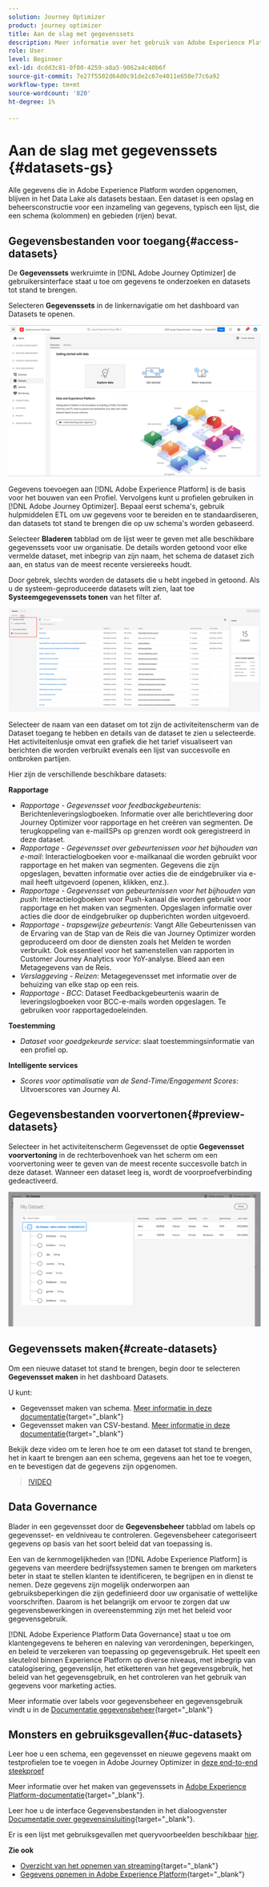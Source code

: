 ```yaml
---
solution: Journey Optimizer
product: journey optimizer
title: Aan de slag met gegevenssets
description: Meer informatie over het gebruik van Adobe Experience Platform-gegevenssets in Adobe Journey Optimizer
role: User
level: Beginner
exl-id: dcdd3c81-0f00-4259-a8a5-9062a4c40b6f
source-git-commit: 7e27f5502d64d0c91de2c67e4011e650e77c6a92
workflow-type: tm+mt
source-wordcount: '820'
ht-degree: 1%

---
```


# Aan de slag met gegevenssets {#datasets-gs}

Alle gegevens die in Adobe Experience Platform worden opgenomen, blijven in het Data Lake als datasets bestaan. Een dataset is een opslag en beheersconstructie voor een inzameling van gegevens, typisch een lijst, die een schema (kolommen) en gebieden (rijen) bevat.

## Gegevensbestanden voor toegang{#access-datasets}

De **Gegevenssets** werkruimte in [!DNL Adobe Journey Optimizer] de gebruikersinterface staat u toe om gegevens te onderzoeken en datasets tot stand te brengen.

Selecteren **Gegevenssets** in de linkernavigatie om het dashboard van Datasets te openen.

![](assets/datasets-home.png)

Gegevens toevoegen aan [!DNL Adobe Experience Platform] is de basis voor het bouwen van een Profiel. Vervolgens kunt u profielen gebruiken in [!DNL Adobe Journey Optimizer]. Bepaal eerst schema&#39;s, gebruik hulpmiddelen ETL om uw gegevens voor te bereiden en te standaardiseren, dan datasets tot stand te brengen die op uw schema&#39;s worden gebaseerd.

Selecteer **Bladeren** tabblad om de lijst weer te geven met alle beschikbare gegevenssets voor uw organisatie. De details worden getoond voor elke vermelde dataset, met inbegrip van zijn naam, het schema de dataset zich aan, en status van de meest recente versiereeks houdt.

Door gebrek, slechts worden de datasets die u hebt ingebed in getoond. Als u de systeem-geproduceerde datasets wilt zien, laat toe **Systeemgegevenssets tonen** van het filter af.

![](assets/ajo-system-datasets.png)

Selecteer de naam van een dataset om tot zijn de activiteitenscherm van de Dataset toegang te hebben en details van de dataset te zien u selecteerde. Het activiteitenlusje omvat een grafiek die het tarief visualiseert van berichten die worden verbruikt evenals een lijst van succesvolle en ontbroken partijen.

Hier zijn de verschillende beschikbare datasets:

**Rapportage**

* _Rapportage - Gegevensset voor feedbackgebeurtenis_: Berichtenleveringslogboeken. Informatie over alle berichtlevering door Journey Optimizer voor rapportage en het creëren van segmenten. De terugkoppeling van e-mailISPs op grenzen wordt ook geregistreerd in deze dataset.
* _Rapportage - Gegevensset over gebeurtenissen voor het bijhouden van e-mail_: Interactielogboeken voor e-mailkanaal die worden gebruikt voor rapportage en het maken van segmenten. Gegevens die zijn opgeslagen, bevatten informatie over acties die de eindgebruiker via e-mail heeft uitgevoerd (openen, klikken, enz.).
* _Rapportage - Gegevensset van gebeurtenissen voor het bijhouden van push_: Interactielogboeken voor Push-kanaal die worden gebruikt voor rapportage en het maken van segmenten. Opgeslagen informatie over acties die door de eindgebruiker op dupberichten worden uitgevoerd.
* _Rapportage - trapsgewijze gebeurtenis_: Vangt Alle Gebeurtenissen van de Ervaring van de Stap van de Reis die van Journey Optimizer worden geproduceerd om door de diensten zoals het Melden te worden verbruikt. Ook essentieel voor het samenstellen van rapporten in Customer Journey Analytics voor YoY-analyse. Bleed aan een Metagegevens van de Reis.
* _Verslaggeving - Reizen_: Metagegevensset met informatie over de behuizing van elke stap op een reis.
* _Rapportage - BCC_: Dataset Feedbackgebeurtenis waarin de leveringslogboeken voor BCC-e-mails worden opgeslagen. Te gebruiken voor rapportagedoeleinden.

**Toestemming**

* _Dataset voor goedgekeurde service_: slaat toestemmingsinformatie van een profiel op.

**Intelligente services**

* _Scores voor optimalisatie van de Send-Time/Engagement Scores_: Uitvoerscores van Journey AI.

## Gegevensbestanden voorvertonen{#preview-datasets}

Selecteer in het activiteitenscherm Gegevensset de optie **Gegevensset voorvertoning** in de rechterbovenhoek van het scherm om een voorvertoning weer te geven van de meest recente succesvolle batch in deze dataset. Wanneer een dataset leeg is, wordt de voorproefverbinding gedeactiveerd.

![](assets/dataset-preview.png)

## Gegevenssets maken{#create-datasets}

Om een nieuwe dataset tot stand te brengen, begin door te selecteren **Gegevensset maken** in het dashboard Datasets.

U kunt:

* Gegevensset maken van schema. [Meer informatie in deze documentatie](https://experienceleague.adobe.com/docs/experience-platform/catalog/datasets/user-guide.html?lang=en#schema){target=&quot;_blank&quot;}
* Gegevensset maken van CSV-bestand. [Meer informatie in deze documentatie](https://experienceleague.adobe.com/docs/experience-platform/ingestion/tutorials/map-a-csv-file.html){target=&quot;_blank&quot;}

Bekijk deze video om te leren hoe te om een dataset tot stand te brengen, het in kaart te brengen aan een schema, gegevens aan het toe te voegen, en te bevestigen dat de gegevens zijn opgenomen.

>[!VIDEO](https://video.tv.adobe.com/v/334293?quality=12)

## Data Governance

Blader in een gegevensset door de **Gegevensbeheer** tabblad om labels op gegevensset- en veldniveau te controleren. Gegevensbeheer categoriseert gegevens op basis van het soort beleid dat van toepassing is.

Een van de kernmogelijkheden van [!DNL Adobe Experience Platform] is gegevens van meerdere bedrijfssystemen samen te brengen om marketers beter in staat te stellen klanten te identificeren, te begrijpen en in dienst te nemen. Deze gegevens zijn mogelijk onderworpen aan gebruiksbeperkingen die zijn gedefinieerd door uw organisatie of wettelijke voorschriften. Daarom is het belangrijk om ervoor te zorgen dat uw gegevensbewerkingen in overeenstemming zijn met het beleid voor gegevensgebruik.

[!DNL Adobe Experience Platform Data Governance] staat u toe om klantengegevens te beheren en naleving van verordeningen, beperkingen, en beleid te verzekeren van toepassing op gegevensgebruik. Het speelt een sleutelrol binnen Experience Platform op diverse niveaus, met inbegrip van catalogisering, gegevenslijn, het etiketteren van het gegevensgebruik, het beleid van het gegevensgebruik, en het controleren van het gebruik van gegevens voor marketing acties.

Meer informatie over labels voor gegevensbeheer en gegevensgebruik vindt u in de [Documentatie gegevensbeheer](https://experienceleague.adobe.com/docs/experience-platform/data-governance/labels/user-guide.html){target=&quot;_blank&quot;}

## Monsters en gebruiksgevallen{#uc-datasets}

Leer hoe u een schema, een gegevensset en nieuwe gegevens maakt om testprofielen toe te voegen in Adobe Journey Optimizer in [deze end-to-end steekproef](../segment/creating-test-profiles.md)

Meer informatie over het maken van gegevenssets in [Adobe Experience Platform-documentatie](https://experienceleague.adobe.com/docs/experience-platform/catalog/datasets/overview.html){target=&quot;_blank&quot;}.

Leer hoe u de interface Gegevensbestanden in het dialoogvenster [Documentatie over gegevensinsluiting](https://experienceleague.adobe.com/docs/experience-platform/ingestion/home.html){target=&quot;_blank&quot;}.

Er is een lijst met gebruiksgevallen met queryvoorbeelden beschikbaar [hier](../data/datasets-query-examples.md).

**Zie ook**

* [Overzicht van het opnemen van streaming](https://experienceleague.adobe.com/docs/experience-platform/ingestion/streaming/overview.html?lang=nl){target=&quot;_blank&quot;}
* [Gegevens opnemen in Adobe Experience Platform](https://experienceleague.adobe.com/docs/experience-platform/ingestion/tutorials/ingest-batch-data.html){target=&quot;_blank&quot;}
